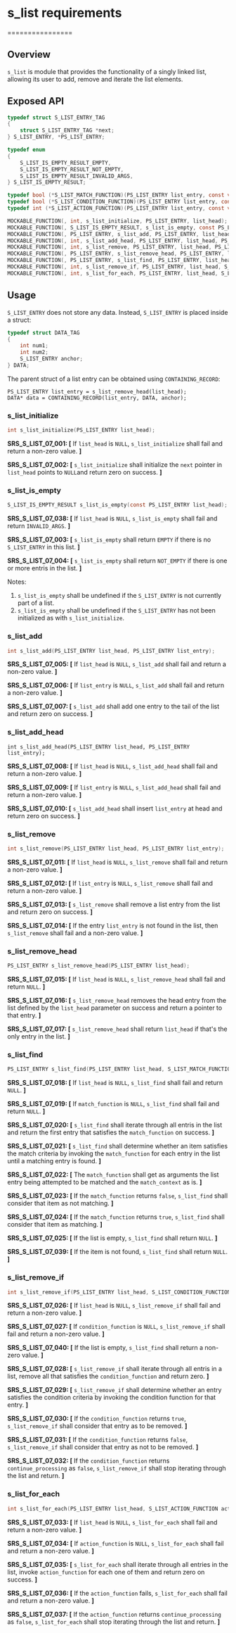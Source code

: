 # s_list requirements
================

## Overview

`s_list` is module that provides the functionality of a singly linked list, allowing its user to add, remove and iterate the list elements.

## Exposed API

```c
typedef struct S_LIST_ENTRY_TAG
{
    struct S_LIST_ENTRY_TAG *next;
} S_LIST_ENTRY, *PS_LIST_ENTRY;

typedef enum
{
    S_LIST_IS_EMPTY_RESULT_EMPTY,
    S_LIST_IS_EMPTY_RESULT_NOT_EMPTY,
    S_LIST_IS_EMPTY_RESULT_INVALID_ARGS,
} S_LIST_IS_EMPTY_RESULT;

typedef bool (*S_LIST_MATCH_FUNCTION)(PS_LIST_ENTRY list_entry, const void* match_context);
typedef bool (*S_LIST_CONDITION_FUNCTION)(PS_LIST_ENTRY list_entry, const void* match_context, bool* continue_processing);
typedef int (*S_LIST_ACTION_FUNCTION)(PS_LIST_ENTRY list_entry, const void* action_context, bool* continue_processing);

MOCKABLE_FUNCTION(, int, s_list_initialize, PS_LIST_ENTRY, list_head);
MOCKABLE_FUNCTION(, S_LIST_IS_EMPTY_RESULT, s_list_is_empty, const PS_LIST_ENTRY, list_head);
MOCKABLE_FUNCTION(, PS_LIST_ENTRY, s_list_add, PS_LIST_ENTRY, list_head, PS_LIST_ENTRY, list_entry);
MOCKABLE_FUNCTION(, int, s_list_add_head, PS_LIST_ENTRY, list_head, PS_LIST_ENTRY, list_entry);
MOCKABLE_FUNCTION(, int, s_list_remove, PS_LIST_ENTRY, list_head, PS_LIST_ENTRY, list_entry);
MOCKABLE_FUNCTION(, PS_LIST_ENTRY, s_list_remove_head, PS_LIST_ENTRY, list_head);
MOCKABLE_FUNCTION(, PS_LIST_ENTRY, s_list_find, PS_LIST_ENTRY, list_head, S_LIST_MATCH_FUNCTION, match_function, const void*, match_context);
MOCKABLE_FUNCTION(, int, s_list_remove_if, PS_LIST_ENTRY, list_head, S_LIST_CONDITION_FUNCTION, condition_function, const void*, match_context);
MOCKABLE_FUNCTION(, int, s_list_for_each, PS_LIST_ENTRY, list_head, S_LIST_ACTION_FUNCTION, action_function, const void*, action_context);

```
## Usage

`S_LIST_ENTRY` does not store any data. Instead, `S_LIST_ENTRY` is placed inside a struct:

```c
typedef struct DATA_TAG
{
    int num1;
    int num2;
    S_LIST_ENTRY anchor;
} DATA;
```

The parent struct of a list entry can be obtained using `CONTAINING_RECORD`:

```
PS_LIST_ENTRY list_entry = s_list_remove_head(list_head);
DATA* data = CONTAINING_RECORD(list_entry, DATA, anchor);
```

### s_list_initialize
```c
int s_list_initialize(PS_LIST_ENTRY list_head);
```

**SRS_S_LIST_07_001: [** If `list_head` is `NULL`, `s_list_initialize` shall fail and return a non-zero value. **]**

**SRS_S_LIST_07_002: [** `s_list_initialize` shall initialize the `next` pointer in `list_head` points to `NULL`and return zero on success.  **]**

### s_list_is_empty
```c
S_LIST_IS_EMPTY_RESULT s_list_is_empty(const PS_LIST_ENTRY list_head);
```
**SRS_S_LIST_07_038: [** If `list_head` is `NULL`, `s_list_is_empty` shall fail and return `INVALID_ARGS`.  **]**

**SRS_S_LIST_07_003: [** `s_list_is_empty` shall return `EMPTY` if there is no `S_LIST_ENTRY` in this list. **]** 

**SRS_S_LIST_07_004: [** `s_list_is_empty` shall return `NOT_EMPTY` if there is one or more entris in the list. **]** 

Notes:
1. `s_list_is_empty` shall be undefined if the `S_LIST_ENTRY` is not currently part of a list.
2. `s_list_is_empty` shall be undefined if the `S_LIST_ENTRY` has not been initialized as with `s_list_initialize`.

### s_list_add
```c
int s_list_add(PS_LIST_ENTRY list_head, PS_LIST_ENTRY list_entry);
```

**SRS_S_LIST_07_005: [** If `list_head` is `NULL`, `s_list_add` shall fail and return a non-zero value. **]**

**SRS_S_LIST_07_006: [** If `list_entry` is `NULL`, `s_list_add` shall fail and return a non-zero value. **]**

**SRS_S_LIST_07_007: [** `s_list_add` shall add one entry to the tail of the list and return zero on success. **]** 

### s_list_add_head
```
int s_list_add_head(PS_LIST_ENTRY list_head, PS_LIST_ENTRY list_entry);
```

**SRS_S_LIST_07_008: [** If `list_head` is `NULL`, `s_list_add_head` shall fail and return a non-zero value. **]** 

**SRS_S_LIST_07_009: [** If `list_entry` is `NULL`, `s_list_add_head` shall fail and return a non-zero value. **]**

**SRS_S_LIST_07_010: [** `s_list_add_head` shall insert `list_entry` at head and return zero on success. **]** 

### s_list_remove
```c
int s_list_remove(PS_LIST_ENTRY list_head, PS_LIST_ENTRY list_entry);
```

**SRS_S_LIST_07_011: [** If `list_head` is `NULL`, `s_list_remove` shall fail and return a non-zero value.  **]**

**SRS_S_LIST_07_012: [** If `list_entry` is `NULL`, `s_list_remove` shall fail and return a non-zero value. **]**

**SRS_S_LIST_07_013: [** `s_list_remove` shall remove a list entry from the list and return zero on success. **]** 

**SRS_S_LIST_07_014: [** If the entry `list_entry` is not found in the list, then `s_list_remove` shall fail and a non-zero value. **]** 

### s_list_remove_head
```c
PS_LIST_ENTRY s_list_remove_head(PS_LIST_ENTRY list_head);
```

**SRS_S_LIST_07_015: [** If `list_head` is `NULL`, `s_list_remove_head` shall fail and return `NULL`.  **]**

**SRS_S_LIST_07_016: [** `s_list_remove_head` removes the head entry from the list defined by the `list_head` parameter on success and return a pointer to that entry. **]** 

**SRS_S_LIST_07_017: [** `s_list_remove_head` shall return `list_head` if that's the only entry in the list. **]** 

### s_list_find
```c
PS_LIST_ENTRY s_list_find(PS_LIST_ENTRY list_head, S_LIST_MATCH_FUNCTION match_function, const void* match_context);
```

**SRS_S_LIST_07_018: [** If `list_head` is `NULL`, `s_list_find` shall fail and return `NULL`. **]**

**SRS_S_LIST_07_019: [** If `match_function` is `NULL`, `s_list_find` shall fail and return `NULL`. **]**

**SRS_S_LIST_07_020: [** `s_list_find` shall iterate through all entris in the list and return the first entry that satisfies the `match_function` on success. **]** 

**SRS_S_LIST_07_021: [** `s_list_find` shall determine whether an item satisfies the match criteria by invoking the `match_function` for each entry in the list until a matching entry is found. **]** 

**SRS_S_LIST_07_022: [** The `match_function` shall get as arguments the list entry being attempted to be matched and the `match_context` as is.  **]**

**SRS_S_LIST_07_023: [** If the `match_function` returns `false`, `s_list_find` shall consider that item as not matching. **]** 

**SRS_S_LIST_07_024: [** If the `match_function` returns `true`, `s_list_find` shall consider that item as matching. **]** 

**SRS_S_LIST_07_025: [** If the list is empty, `s_list_find` shall return `NULL`. **]** 

**SRS_S_LIST_07_039: [** If the item is not found, `s_list_find` shall return `NULL`. **]**

### s_list_remove_if
```c
int s_list_remove_if(PS_LIST_ENTRY list_head, S_LIST_CONDITION_FUNCTION condition_function, const void* match_context);
```

**SRS_S_LIST_07_026: [** If `list_head` is `NULL`, `s_list_remove_if` shall fail and return a non-zero value. **]**

**SRS_S_LIST_07_027: [** If `condition_function` is `NULL`, `s_list_remove_if` shall fail and return a non-zero value.  **]**

**SRS_S_LIST_07_040: [** If the list is empty, `s_list_find` shall return a non-zero value. **]**

**SRS_S_LIST_07_028: [** `s_list_remove_if` shall iterate through all entris in a list, remove all that satisfies the `condition_function` and return zero. **]** 

**SRS_S_LIST_07_029: [** `s_list_remove_if` shall determine whether an entry satisfies the condition criteria by invoking the condition function for that entry. **]** 

**SRS_S_LIST_07_030: [** If the `condition_function` returns `true`, `s_list_remove_if` shall consider that entry as to be removed. **]** 

**SRS_S_LIST_07_031: [** If the `condition_function` returns `false`, `s_list_remove_if` shall consider that entry as not to be removed. **]** 

**SRS_S_LIST_07_032: [** If the `condition_function` returns `continue_processing` as `false`, `s_list_remove_if` shall stop iterating through the list and return. **]** 

### s_list_for_each
```c
int s_list_for_each(PS_LIST_ENTRY list_head, S_LIST_ACTION_FUNCTION action_function, void* action_context);
```

**SRS_S_LIST_07_033: [** If `list_head` is `NULL`, `s_list_for_each` shall fail and return a non-zero value. **]**

**SRS_S_LIST_07_034: [** If `action_function` is `NULL`, `s_list_for_each` shall fail and return a non-zero value. **]** 

**SRS_S_LIST_07_035: [** `s_list_for_each` shall iterate through all entries in the list, invoke `action_function` for each one of them and return zero on success.  **]**

**SRS_S_LIST_07_036: [** If the `action_function` fails, `s_list_for_each` shall fail and return a non-zero value. **]**

**SRS_S_LIST_07_037: [** If the `action_function` returns `continue_processing` as `false`, `s_list_for_each` shall stop iterating through the list and return. **]**  

